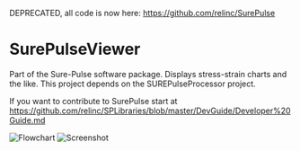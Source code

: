 DEPRECATED, all code is now here: https://github.com/relinc/SurePulse

# SurePulseViewer
Part of the Sure-Pulse software package. Displays stress-strain charts and the like. This project depends on the SUREPulseProcessor project.

If you want to contribute to SurePulse start at
https://github.com/relinc/SPLibraries/blob/master/DevGuide/Developer%20Guide.md

![Flowchart](SUREPulseSoftwareFlowChart.png)
![Screenshot](Screenshot.png)
